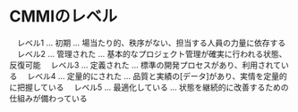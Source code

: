 # CMMIのレベル
　レベル1 … 初期 … 場当たり的、秩序がない、担当する人員の力量に依存する
　レベル2 … 管理された … 基本的なプロジェクト管理が確実に行われる状態、反復可能
　レベル3 … 定義された … 標準の開発プロセスがあり、利用されている
　レベル4 … 定量的にされた … 品質と実績の[データ]があり、実情を定量的に把握している
　レベル5 … 最適化している … 状態を継続的に改善するための仕組みが備わっている
